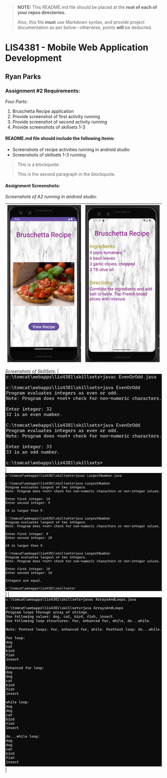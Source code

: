 > **NOTE:** This README.md file should be placed at the **root of each of your repos directories.**
>
>Also, this file **must** use Markdown syntax, and provide project documentation as per below--otherwise, points **will** be deducted.
>

# LIS4381 - Mobile Web Application Development

## Ryan Parks

### Assignment #2 Requirements:

*Four Parts:*

1. Bruschetta Recipe application
2. Provide screenshot of first activity running
3. Provide screenshot of second activity running
4. Provide screenshots of skillsets 1-3

#### README.md file should include the following items:

* Screenshots of recipe activities running in android studio
* Screenshots of skillsets 1-3 running

> This is a blockquote.
> 
> This is the second paragraph in the blockquote.
>

#### Assignment Screenshots:

*Screenshots of A2 running in android studio:*

| ![Image 1](img/1.jpg) | ![Image 2](img/2.jpg) |
|:-----------------------------------------:|:-----------------------------------------:|
*Screenshots of SkillSets:*
| ![Skillset 1](img/skillset1.png) | ![Skillset 2](img/skillset2.png) |
| ![Skillset 3](img/skillset3.png) |